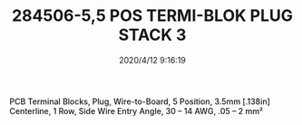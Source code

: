 ﻿---
layout: post 
title: 284506-5,5 POS TERMI-BLOK PLUG STACK 3
tags: LUG
categories: wire-harness
overview: PCB Terminal Blocks, Plug, Wire-to-Board, 5 Position, 3.5mm [.138in] Centerline, 1 Row, Side Wire Entry Angle, 30 – 14 AWG, .05 – 2 mm²
part_number: 284506-5
thumb_img: static/202004/314-thumb-20200412171702.jpg
small_img: static/202004/314-20200412171702.jpg
date: 2020/4/12 9:16:19
---


<h2 style="font-weight:500;font-size:0.875rem;font-family:Avenir, "vertical-align:baseline;color:#3F4348;background-color:#F7F7F7;">
	PCB Terminal Blocks, Plug, Wire-to-Board, 5 Position, 3.5mm [.138in] Centerline, 1 Row, Side Wire Entry Angle, 30 – 14 AWG, .05 – 2 mm²
</h2>
